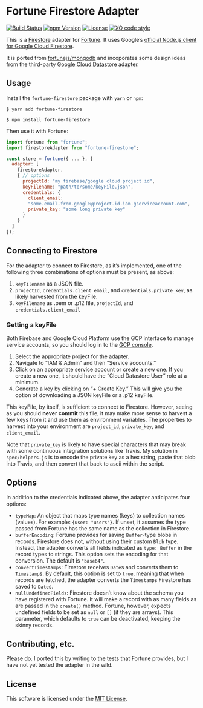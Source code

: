 # Fortune Firestore Adapter

[![Build Status](https://img.shields.io/travis/com/muziejus/fortune-firestore)](https://travis-ci.com/muziejus/fortune-firestore)
[![npm Version](https://img.shields.io/npm/v/fortune-firestore)](https://www.npmjs.com/package/fortune-firestore)
[![License](https://img.shields.io/github/license/muziejus/fortune-firestore)](https://raw.githubusercontent.com/muziejus/fortune-firestore/master/LICENSE)
[![XO code style](https://img.shields.io/badge/code_style-XO-5ed9c7.svg)](https://github.com/xojs/xo)

This is a [Firestore](https://cloud.google.com/firestore/) adapter for
[Fortune](http://fortune.js.org/). It uses Google’s [official Node.js client
for Google Cloud Firestore](https://github.com/googleapis/nodejs-firestore).

It is ported from
[fortunejs/mongodb](https://github.com/fortunejs/fortune-mongodb) and
incoporates some design ideas from the third-party [Google Cloud
Datastore](https://github.com/patrinhani-ciandt/fortune-datastore) adapter.


## Usage

Install the `fortune-firestore` package with `yarn` or `npm`:

```
$ yarn add fortune-firestore
```

```
$ npm install fortune-firestore
```

Then use it with Fortune:

```js
import fortune from "fortune";
import firestoreAdapter from "fortune-firestore";

const store = fortune({ ... }, {
  adapter: [
    firestoreAdapter,
    { // options
      projectId: "my firebase/google cloud project id",
      keyFilename: "path/to/some/keyFile.json",
      credentials: {
        client_email:
        "some-email-from-google@project-id.iam.gserviceaccount.com",
        private_key: "some long private key"
      }
    }
  ]
});
```

## Connecting to Firestore

For the adapter to connect to Firestore, as it’s implemented, one of the
following three combinations of options must be present, as above:

1. `keyFilename` as a JSON file.
1. `projectId`, `credentials.client_email`, and `credentials.private_key`, as
   likely harvested from the keyFile.
3. `keyFilename` as .pem or .p12 file, `projectId`, and
   `credentials.client_email`

### Getting a keyFile

Both Firebase and Google Cloud Platform use the GCP interface to manage
service accounts, so you should log in to the [GCP
console](https://console.cloud.google.com).

1. Select the appropriate project for the adapter.
1. Navigate to “IAM & Admin” and then “Service accounts.”
1. Click on an appropriate service account or create a new one. If you create
   a new one, it should have the “Cloud Datastore User” role at a minimum.
1. Generate a key by clicking on “+ Create Key.” This will give you the option
   of downloading a JSON keyFile or a .p12 keyFile.

This keyFile, by itself, is sufficient to connect to Firestore. However,
seeing as you should **never commit** this file, it may make more sense to
harvest a few keys from it and use them as environment variables. The
properties to harvest into your environment are `project_id`, `private_key`,
and `client_email`.

Note that `private_key` is likely to have special characters that may break
with some continuous integration solutions like Travis. My solution in
`spec/helpers.js` is to encode the private key as a hex string, paste that
blob into Travis, and then convert that back to ascii within the script.

## Options

In addition to the credentials indicated above, the adapter anticipates four
options:

* `typeMap`: An object that maps type names (keys) to collection names
  (values). For example: `{user: "users"}`. If unset, it assumes the type
  passed from Fortune has the same name as the collection in Firestore.
* `bufferEncoding`: Fortune provides for saving `Buffer`-type blobs in
  records. Firestore does not, without using their custom `Blob` type.
  Instead, the adapter converts all fields indicated as `type: Buffer` in the
  record types to strings. This option sets the encoding for that conversion.
  The default is `"base64"`.
* `convertTimestamps`: Firestore receives `Date`s and converts them to
  [`Timestamp`s](https://googleapis.dev/nodejs/firestore/latest/Timestamp.html).
  By default, this option is set to `true`, meaning that when records are
  fetched, the adapter converts the `Timestamp`s Firestore has saved to
  `Date`s. 
* `nullUndefinedFields`: Firestore doesn’t know about the schema you have
  registered with Fortune. It will make a record with as many fields as are
  passed in the `create()` method. Fortune, however, expects undefined fields
  to be set as `null` or `[]` (if they are arrays). This parameter, which
  defaults to `true` can be deactivated, keeping the skinny records.

## Contributing, etc.

Please do. I ported this by writing to the tests that Fortune provides, but I
have not yet tested the adapter in the wild.

## License

This software is licensed under the [MIT License](//github.com/muziejus/fortune-firestore/blob/master/LICENSE).
